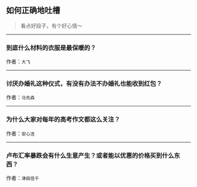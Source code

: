 ## 如何正确地吐槽

> 看点好段子，有个好心情～


 
---

### 到底什么材料的衣服是最保暖的？

> 


作者：`大飞`

---

### 讨厌办婚礼这种仪式，有没有办法不办婚礼也能收到红包？

> 


作者：`马先森`

---

### 为什么大家对每年的高考作文都这么关注？

> 


作者：`安心洁`

---

### 卢布汇率暴跌会有什么生意产生？或者能以优惠的价格买到什么东西？

> 


作者：`津田信千`